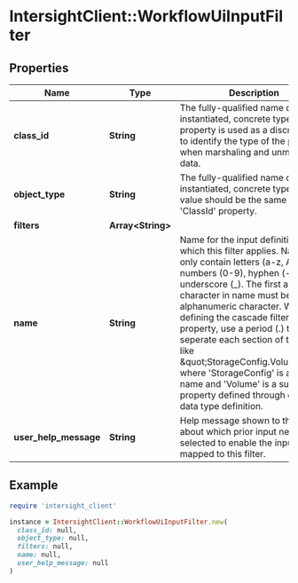# IntersightClient::WorkflowUiInputFilter

## Properties

| Name | Type | Description | Notes |
| ---- | ---- | ----------- | ----- |
| **class_id** | **String** | The fully-qualified name of the instantiated, concrete type. This property is used as a discriminator to identify the type of the payload when marshaling and unmarshaling data. | [default to &#39;workflow.UiInputFilter&#39;] |
| **object_type** | **String** | The fully-qualified name of the instantiated, concrete type. The value should be the same as the &#39;ClassId&#39; property. | [default to &#39;workflow.UiInputFilter&#39;] |
| **filters** | **Array&lt;String&gt;** |  | [optional] |
| **name** | **String** | Name for the input definition to which this filter applies. Name can only contain letters (a-z, A-Z), numbers (0-9), hyphen (-) or an underscore (_). The first and last character in name must be an alphanumeric character. When defining the cascade filter for a sub property, use a period (.) to seperate each section of the name like \&quot;StorageConfig.Volume\&quot; where &#39;StorageConfig&#39; is an input name and &#39;Volume&#39; is a sub property defined through custom data type definition. | [optional] |
| **user_help_message** | **String** | Help message shown to the user about which prior input needs to be selected to enable the input mapped to this filter. | [optional] |

## Example

```ruby
require 'intersight_client'

instance = IntersightClient::WorkflowUiInputFilter.new(
  class_id: null,
  object_type: null,
  filters: null,
  name: null,
  user_help_message: null
)
```

